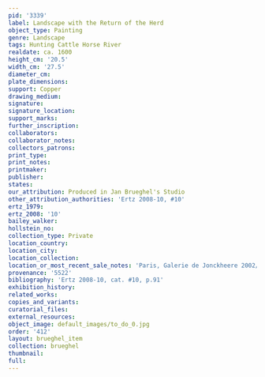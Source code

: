 ```yaml
---
pid: '3339'
label: Landscape with the Return of the Herd
object_type: Painting
genre: Landscape
tags: Hunting Cattle Horse River
realdate: ca. 1600
height_cm: '20.5'
width_cm: '27.5'
diameter_cm: 
plate_dimensions: 
support: Copper
drawing_medium: 
signature: 
signature_location: 
support_marks: 
further_inscription: 
collaborators: 
collaborator_notes: 
collectors_patrons: 
print_type: 
print_notes: 
printmaker: 
publisher: 
states: 
our_attribution: Produced in Jan Brueghel's Studio
other_attribution_authorities: 'Ertz 2008-10, #10'
ertz_1979: 
ertz_2008: '10'
bailey_walker: 
hollstein_no: 
collection_type: Private
location_country: 
location_city: 
location_collection: 
location_or_most_recent_sale_notes: 'Paris, Galerie de Jonckheere 2002/03, Cat. #24'
provenance: '5522'
bibliography: 'Ertz 2008-10, cat. #10, p.91'
exhibition_history: 
related_works: 
copies_and_variants: 
curatorial_files: 
external_resources: 
object_image: default_images/to_do_0.jpg
order: '412'
layout: brueghel_item
collection: brueghel
thumbnail: 
full: 
---
```

